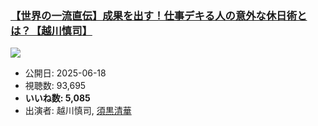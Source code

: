 ### [【世界の一流直伝】成果を出す！仕事デキる人の意外な休日術とは？【越川慎司】](https://www.youtube.com/watch?v=wxSh49pqD78)
[![](https://img.youtube.com/vi/wxSh49pqD78/hqdefault.jpg)](https://www.youtube.com/watch?v=wxSh49pqD78)
-   公開日: 2025-06-18
-   視聴数: 93,695
-   **いいね数: 5,085**
-   出演者: 越川慎司, [須黒清華](/rehacq_fan/people/須黒清華 "wikilink")
